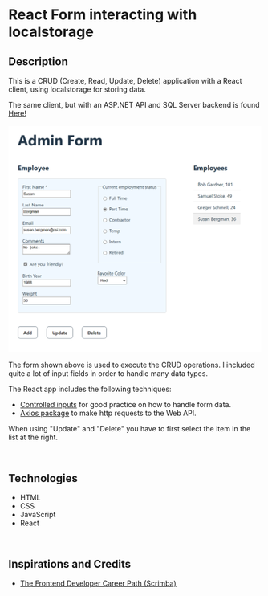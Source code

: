 # React Form interacting with localstorage

## Description
This is a CRUD (Create, Read, Update, Delete) application with a React client, using localstorage for storing data. 



The same client, but with an ASP.NET API and SQL Server backend is found <a href="https://github.com/qserena/react-aspnet/">Here!</a> 
<br/> 
<br/> 
<kbd><img src="./form.png" alt="Simple user interface." width="700px"/></kbd>

The form shown above is used to execute the CRUD operations. I included quite a lot of input fields in order to handle many data types. 

The React app includes the following techniques:
- [Controlled inputs](https://react.dev/reference/react-dom/components/input#controlling-an-input-with-a-state-variable) for good practice on how to handle form data.
- [Axios package](https://axios-http.com/) to make http requests to the Web API.

When using "Update" and "Delete" you have to first select the item in the list at the right.

<br/>

## Technologies
- HTML
- CSS
- JavaScript
- React

<br/>


## Inspirations and Credits
- [The Frontend Developer Career Path (Scrimba)](https://v2.scrimba.com/the-frontend-developer-career-path-c0j)
